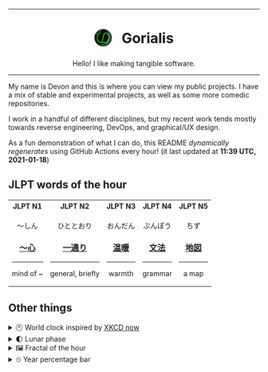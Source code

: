 ***

<h1 align="center">
<sub>
    <img src="readme/resources/avatar.png" height="36">
</sub>
&nbsp;
Gorialis
</h1>
<p align="center">
Hello! I like making tangible software.
</p>

***

My name is Devon and this is where you can view my public projects. I have a mix of stable and experimental projects, as well as some more comedic repositories.

I work in a handful of different disciplines, but my recent work tends mostly towards reverse engineering, DevOps, and graphical/UX design.

As a fun demonstration of what I can do, this README *dynamically regenerates* using GitHub Actions every hour! (it last updated at **11:39 UTC, 2021-01-18**)

<h2>JLPT words of the hour</h2>
<table>
    <tr>
        <th>JLPT N1</th>
        <th>JLPT N2</th>
        <th>JLPT N3</th>
        <th>JLPT N4</th>
        <th>JLPT N5</th>
    </tr>
    <tr>
        <td>
            <p align="center">～しん</p>
            <h3 align="center"><b><a href="https://jisho.org/search/%EF%BD%9E%E5%BF%83">～心</a></b></h3>
            <hr>
            <p align="center">mind of ~</p>
        </td>
        <td>
            <p align="center">ひととおり</p>
            <h3 align="center"><b><a href="https://jisho.org/search/%E4%B8%80%E9%80%9A%E3%82%8A">一通り</a></b></h3>
            <hr>
            <p align="center">general,<wbr> briefly</p>
        </td>
        <td>
            <p align="center">おんだん</p>
            <h3 align="center"><b><a href="https://jisho.org/search/%E6%B8%A9%E6%9A%96">温暖</a></b></h3>
            <hr>
            <p align="center">warmth</p>
        </td>
        <td>
            <p align="center">ぶんぽう</p>
            <h3 align="center"><b><a href="https://jisho.org/search/%E6%96%87%E6%B3%95">文法</a></b></h3>
            <hr>
            <p align="center">grammar</p>
        </td>
        <td>
            <p align="center">ちず</p>
            <h3 align="center"><b><a href="https://jisho.org/search/%E5%9C%B0%E5%9B%B3">地図</a></b></h3>
            <hr>
            <p align="center">a map</p>
        </td>
    </tr>
</table>

<h2>Other things</h2>
<details>
<summary>🕚  World clock inspired by <a href="https://xkcd.com/now">XKCD now</a></summary>

> <img src="generated/now.png" width="512">

</details>
<details>
<summary>🌓 Lunar phase</summary>

The moon is approximately 19.91% through its phase (First Quarter).

</details>
<details>
<summary>&#x1f5bc; Fractal of the hour</summary>

> <img src="generated/fractal.png" width="512">

</details>
<details>
<summary>&#x23f2; Year percentage bar</summary>
<pre><code>2021 [▁▁▁▁▁▁▁▁▁▁▁▁▁▁▁▁▁▁▁▁] 4.79%</code></pre>
</details>
